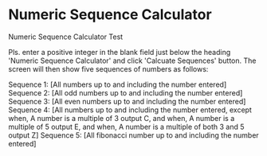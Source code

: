 # Numeric Sequence Calculator
Numeric Sequence Calculator Test

Pls. enter a positive integer in the blank field just below the heading 'Numeric Sequence Calculator' and click 'Calcuate Sequences' button. The screen will then show five sequences of numbers as follows:

Sequence 1: [All numbers up to and including the number entered]
Sequence 2: [All odd numbers up to and including the number entered]
Sequence 3: [All even numbers up to and including the number entered]
Sequence 4: [All numbers up to and including the number entered, except when,
              A number is a multiple of 3 output C, and when,
              A number is a multiple of 5 output E, and when,
              A number is a multiple of both 3 and 5 output Z]
Sequence 5: [All fibonacci number up to and including the number entered]
